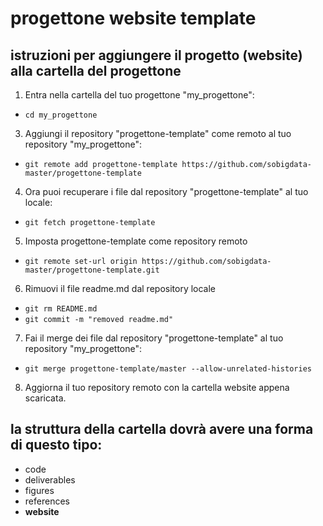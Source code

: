 # progettone website template
## istruzioni per aggiungere il progetto (website) alla cartella del progettone

1. Entra nella cartella del tuo progettone "my_progettone":
  - `cd my_progettone`

3. Aggiungi il repository "progettone-template" come remoto al tuo repository "my_progettone":
  - `git remote add progettone-template https://github.com/sobigdata-master/progettone-template`


4. Ora puoi recuperare i file dal repository "progettone-template" al tuo locale:
  - `git fetch progettone-template`


5. Imposta progettone-template come repository remoto
  - `git remote set-url origin https://github.com/sobigdata-master/progettone-template.git`


6. Rimuovi il file readme.md dal repository locale
  - `git rm README.md`
  - `git commit -m "removed readme.md"`


7. Fai il merge dei file dal repository "progettone-template" al tuo repository "my_progettone":
  - `git merge progettone-template/master --allow-unrelated-histories`


8. Aggiorna il tuo repository remoto con la cartella website appena scaricata.

## la struttura della cartella dovrà avere una forma di questo tipo:
- code
- deliverables
- figures
- references
- **website**
